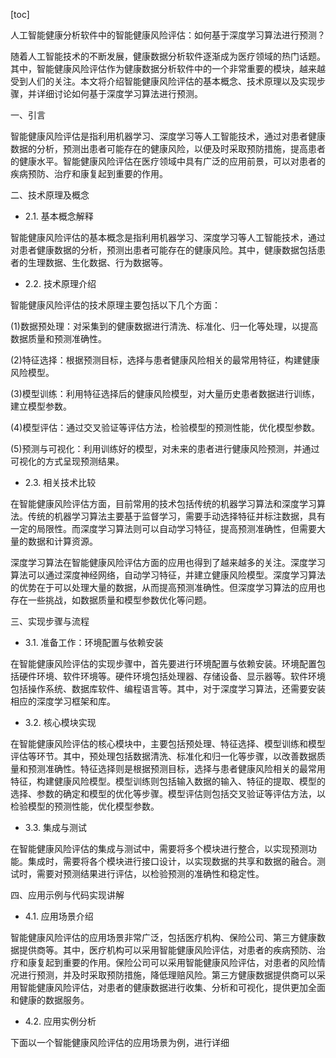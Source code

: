 
[toc]                    
                
                
人工智能健康分析软件中的智能健康风险评估：如何基于深度学习算法进行预测？

随着人工智能技术的不断发展，健康数据分析软件逐渐成为医疗领域的热门话题。其中，智能健康风险评估作为健康数据分析软件中的一个非常重要的模块，越来越受到人们的关注。本文将介绍智能健康风险评估的基本概念、技术原理以及实现步骤，并详细讨论如何基于深度学习算法进行预测。

一、引言

智能健康风险评估是指利用机器学习、深度学习等人工智能技术，通过对患者健康数据的分析，预测出患者可能存在的健康风险，以便及时采取预防措施，提高患者的健康水平。智能健康风险评估在医疗领域中具有广泛的应用前景，可以对患者的疾病预防、治疗和康复起到重要的作用。

二、技术原理及概念

- 2.1. 基本概念解释

智能健康风险评估的基本概念是指利用机器学习、深度学习等人工智能技术，通过对患者健康数据的分析，预测出患者可能存在的健康风险。其中，健康数据包括患者的生理数据、生化数据、行为数据等。

- 2.2. 技术原理介绍

智能健康风险评估的技术原理主要包括以下几个方面：

(1)数据预处理：对采集到的健康数据进行清洗、标准化、归一化等处理，以提高数据质量和预测准确性。

(2)特征选择：根据预测目标，选择与患者健康风险相关的最常用特征，构建健康风险模型。

(3)模型训练：利用特征选择后的健康风险模型，对大量历史患者数据进行训练，建立模型参数。

(4)模型评估：通过交叉验证等评估方法，检验模型的预测性能，优化模型参数。

(5)预测与可视化：利用训练好的模型，对未来的患者进行健康风险预测，并通过可视化的方式呈现预测结果。

- 2.3. 相关技术比较

在智能健康风险评估方面，目前常用的技术包括传统的机器学习算法和深度学习算法。传统的机器学习算法主要基于监督学习，需要手动选择特征并标注数据，具有一定的局限性。而深度学习算法则可以自动学习特征，提高预测准确性，但需要大量的数据和计算资源。

深度学习算法在智能健康风险评估方面的应用也得到了越来越多的关注。深度学习算法可以通过深度神经网络，自动学习特征，并建立健康风险模型。深度学习算法的优势在于可以处理大量的数据，从而提高预测准确性。但深度学习算法的应用也存在一些挑战，如数据质量和模型参数优化等问题。

三、实现步骤与流程

- 3.1. 准备工作：环境配置与依赖安装

在智能健康风险评估的实现步骤中，首先要进行环境配置与依赖安装。环境配置包括硬件环境、软件环境等。硬件环境包括处理器、存储设备、显示器等。软件环境包括操作系统、数据库软件、编程语言等。其中，对于深度学习算法，还需要安装相应的深度学习框架和库。

- 3.2. 核心模块实现

在智能健康风险评估的核心模块中，主要包括预处理、特征选择、模型训练和模型评估等环节。其中，预处理包括数据清洗、标准化和归一化等步骤，以改善数据质量和预测准确性。特征选择则是根据预测目标，选择与患者健康风险相关的最常用特征，构建健康风险模型。模型训练则包括输入数据的输入、特征的提取、模型的选择、参数的确定和模型的优化等步骤。模型评估则包括交叉验证等评估方法，以检验模型的预测性能，优化模型参数。

- 3.3. 集成与测试

在智能健康风险评估的集成与测试中，需要将多个模块进行整合，以实现预测功能。集成时，需要将各个模块进行接口设计，以实现数据的共享和数据的融合。测试时，需要对预测结果进行评估，以检验预测的准确性和稳定性。

四、应用示例与代码实现讲解

- 4.1. 应用场景介绍

智能健康风险评估的应用场景非常广泛，包括医疗机构、保险公司、第三方健康数据提供商等。其中，医疗机构可以采用智能健康风险评估，对患者的疾病预防、治疗和康复起到重要的作用。保险公司可以采用智能健康风险评估，对患者的风险情况进行预测，并及时采取预防措施，降低理赔风险。第三方健康数据提供商可以采用智能健康风险评估，对患者的健康数据进行收集、分析和可视化，提供更加全面和健康的数据服务。

- 4.2. 应用实例分析

下面以一个智能健康风险评估的应用场景为例，进行详细

